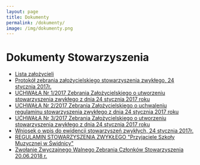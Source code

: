 ```yaml
---
layout: page
title: Dokumenty
permalink: /dokumenty/
image: /img/dokumenty.png
---
```

# Dokumenty Stowarzyszenia

- [Lista założycieli][1]
- [Protokół zebrania założycielskiego stowarzyszenia zwykłego, 24 stycznia 2017r.][2]
- [UCHWAŁA Nr 1/2017 Zebrania Założycielskiego o utworzeniu stowarzyszenia zwykłego z dnia 24 stycznia 2017 roku ][3]
- [UCHWAŁA Nr 2/2017 Zebrania Założycielskiego o uchwaleniu regulaminu stowarzyszenia zwykłego z dnia 24 stycznia 2017 roku ][4]
- [UCHWAŁA Nr 3/2017 Zebrania Założycielskiego o utworzeniu stowarzyszenia zwykłego z dnia 24 stycznia 2017 roku][5]
- [Wniosek o wpis do ewidencji stowarzyszeń zwykłych, 24 stycznia 2017r.][6]
- [REGULAMIN STOWARZYSZENIA ZWYKŁEGO "Przyjaciele Szkoły Muzycznej w Świdnicy"][7]
- [Zwołanie Zwyczajnego Walnego Zebrania Członków Stowarzyszenia 20.06.2018 r.][8]

[1]: /docs/002-Lista_zalozycieli.pdf
[2]: /docs/005-Protokol_zebrania_zalozycielskiego.pdf
[3]: /docs/010-Uchwala_zalozenie_stowarzyszenia.pdf
[4]: /docs/006-Uchwalenie_regulaminu.pdf
[5]: /docs/009-Uchwala_wybor_zarzadu.pdf
[6]: /docs/013-Wzor_wniosku_zarzad.pdf
[7]: /docs/Regulamin_stowarzyszenia-w2.pdf
[8]: /docs/Stowarzyszenie_PSM-Zwołanie_Zwyczajnego_WZC_na-20180620.pdf

